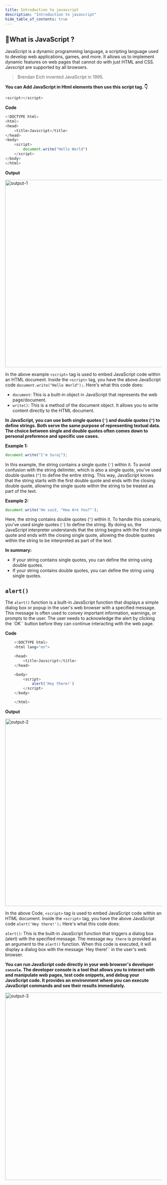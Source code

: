 ```yaml
---
title: Introduction to javascript
description: "Introduction to javascript"
hide_table_of_contents: true
---
```


## 🤔What is JavaScript ?

JavaScript is a dynamic programming language, a scripting language used to develop web applications, games, and more. It allows us to implement dynamic features on web pages that cannot do with just HTML and CSS. Javscript are supported by all browsers.

> Brendan Eich invented JavaScript in 1995.

**You can Add JavaScript in Html elements then use this script tag. 👇**

```js
<script></script>
```

**Code**

```js
<!DOCTYPE html>
<html>
<head>
    <title>Javscript</title>
</head>
<body>
    <script>
        document.write("Hello World")
    </script>
</body>
</html>
```

**Output**

<img src="/javascript/01/output-1.jpg" alt="output-1" width="600px"/>

In the above example `<script>` tag is used to embed JavaScript code within an HTML document.
Inside the `<script>` tag, you have the above JavaScript code  `document.write("Hello World");`. Here's what this code does:
* `document`: This is a built-in object in JavaScript that represents the web page/document.
* `write()`: This is a method of the document object. It allows you to write content directly to the HTML document.


**In JavaScript, you can use both single quotes (`'`) and double quotes (`"`) to define strings. Both serve the same purpose of representing textual data. The choice between single and double quotes often comes down to personal preference and specific use cases.**

**Example 1:**

```javascript
document.write("I'm Suraj");
```

In this example, the string contains a single quote (`'`) within it. To avoid confusion with the string delimiter, which is also a single quote, you've used double quotes (`"`) to define the entire string. This way, JavaScript knows that the string starts with the first double quote and ends with the closing double quote, allowing the single quote within the string to be treated as part of the text.

**Example 2:**

```javascript
document.write('He said, "How Are You?"');
```

Here, the string contains double quotes (`"`) within it. To handle this scenario, you've used single quotes (`'`) to define the string. By doing so, the JavaScript interpreter understands that the string begins with the first single quote and ends with the closing single quote, allowing the double quotes within the string to be interpreted as part of the text.

**In summary:**

- If your string contains single quotes, you can define the string using double quotes.
- If your string contains double quotes, you can define the string using single quotes.

## `alert()`

The `alert()` function is a built-in JavaScript function that displays a simple dialog box or popup in the user's web browser with a specified message. This message is often used to convey important information, warnings, or prompts to the user. The user needs to acknowledge the alert by clicking the `OK`` button before they can continue interacting with the web page.

**Code**

```js
    <!DOCTYPE html>
    <html lang="en">

    <head>
        <title>Javscript</title>
    </head>

    <body>
        <script>
            alert('Hey there!')
        </script>
    </body>

    </html>
```

**Output**

<img src="/javascript/01/output-2.png" alt="output-2" width="600px"/>

In the above Code, `<script>` tag is used to embed JavaScript code within an HTML document. Inside the `<script>` tag, you have the above JavaScript code `alert('Hey there!');` Here's what this code does:

`alert()`: This is the built-in JavaScript function that triggers a dialog box (alert) with the specified message.
The message `Hey there` is provided as an argument to the `alert()` function. When this code is executed, it will display a dialog box with the message `Hey there!`` in the user's web browser.


**You can run JavaScript code directly in your web browser's developer `console`. The developer console is a tool that allows you to interact with and manipulate web pages, test code snippets, and debug your JavaScript code. It provides an environment where you can execute JavaScript commands and see their results immediately.**

<img src="/javascript/01/output-3.png" alt="output-3" width="600px"/>